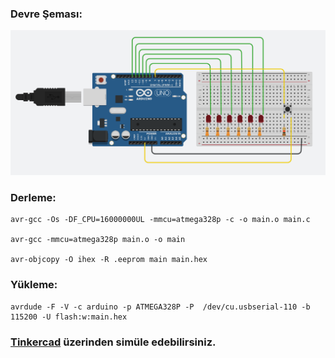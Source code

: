 ### Devre Şeması:

[![](https://github.com/Mona-Roza/c_arduino_trials/blob/main/arduino_trial_3/circuit_diagram.png)](https://github.com/Mona-Roza/c_arduino_trials/blob/main/arduino_trial_3/circuit_diagram.png)

### Derleme:

``` 
avr-gcc -Os -DF_CPU=16000000UL -mmcu=atmega328p -c -o main.o main.c

avr-gcc -mmcu=atmega328p main.o -o main

avr-objcopy -O ihex -R .eeprom main main.hex
```

### Yükleme:

```
avrdude -F -V -c arduino -p ATMEGA328P -P  /dev/cu.usbserial-110 -b 115200 -U flash:w:main.hex
```
### [Tinkercad](https://www.tinkercad.com/things/kQyTbtTztz1) üzerinden simüle edebilirsiniz.
